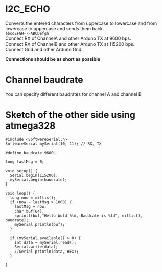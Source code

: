 # I2C_ECHO
Converts the entered characters from uppercase to lowercase and from lowercase to uppercase and sends them back.   
```abcdEFGH-->ABCDefgh```   
Connect RX of ChannelA and other Arduno TX at 9600 bps.   
Connect RX of ChannelB and other Arduno TX at 115200 bps.   
Connect Gnd and other Arduno Gnd.   

__Connections should be as short as possible__

# Channel baudrate
You can specify different baudrates for channel A and channel B

# Sketch of the other side using atmega328
```
#include <SoftwareSerial.h>
SoftwareSerial mySerial(10, 11); // RX, TX

#define baudrate 9600L

long lastMsg = 0;

void setup() {
  Serial.begin(115200);
  mySerial.begin(baudrate);
}

void loop() {
  long now = millis();
  if (now - lastMsg > 1000) {
    lastMsg = now;
    char buf[64];
    sprintf(buf,"Hello Wold %ld, Baudrate is %ld", millis(), baudrate);
    mySerial.println(buf);
  }

  if (mySerial.available() > 0) {
    int data = mySerial.read();
    Serial.write(data);
    //Serial.println(data, HEX);
  }  

}
```


